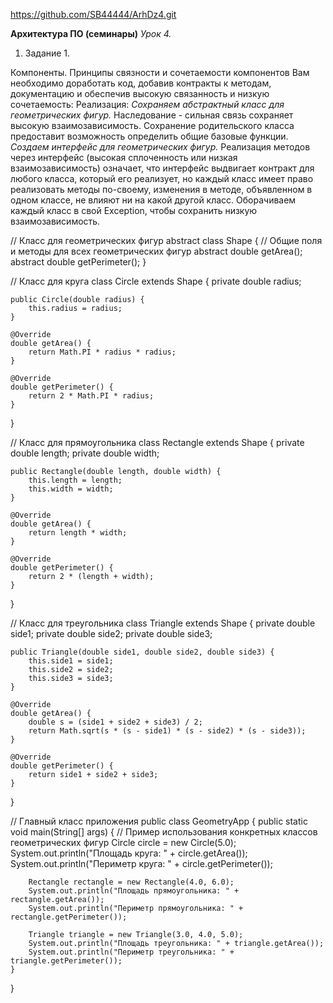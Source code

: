 https://github.com/SB44444/ArhDz4.git

**Архитектура ПО (семинары)**
*Урок 4.*
1. Задание 1.

Компоненты. Принципы связности и сочетаемости компонентов
Вам необходимо доработать код, добавив контракты к методам, документацию и обеспечив высокую связанность и низкую сочетаемость:
Реализация:
  *Сохраняем абстрактный класс для геометрических фигур.* 
Наследование - сильная связь сохраняет высокую взаимозависимость.
Сохранение родительского класса предоставит возможность определить общие базовые функции.
  *Создаем интерфейс для геометрических фигур.*
Реализация методов через интерфейс (высокая сплоченность или низкая взаимозависимость)
означает, что интерфейс выдвигает контракт для любого класса, который его реализует,
но каждый класс имеет право реализовать методы по-своему, изменения в методе, объявленном в одном классе, 
не влияют ни на какой другой класс.
   Оборачиваем каждый класс в свой Exception, чтобы сохранить низкую взаимозависимость.

// Класс для геометрических фигур
abstract class Shape {
    // Общие поля и методы для всех геометрических фигур
    abstract double getArea();
    abstract double getPerimeter();
}

// Класс для круга
class Circle extends Shape {
    private double radius;

    public Circle(double radius) {
        this.radius = radius;
    }

    @Override
    double getArea() {
        return Math.PI * radius * radius;
    }

    @Override
    double getPerimeter() {
        return 2 * Math.PI * radius;
    }
}

// Класс для прямоугольника
class Rectangle extends Shape {
    private double length;
    private double width;

    public Rectangle(double length, double width) {
        this.length = length;
        this.width = width;
    }

    @Override
    double getArea() {
        return length * width;
    }

    @Override
    double getPerimeter() {
        return 2 * (length + width);
    }
}

// Класс для треугольника
class Triangle extends Shape {
    private double side1;
    private double side2;
    private double side3;

    public Triangle(double side1, double side2, double side3) {
        this.side1 = side1;
        this.side2 = side2;
        this.side3 = side3;
    }

    @Override
    double getArea() {
        double s = (side1 + side2 + side3) / 2;
        return Math.sqrt(s * (s - side1) * (s - side2) * (s - side3));
    }

    @Override
    double getPerimeter() {
        return side1 + side2 + side3;
    }
}

// Главный класс приложения
public class GeometryApp {
    public static void main(String[] args) {
        // Пример использования конкретных классов геометрических фигур
        Circle circle = new Circle(5.0);
        System.out.println("Площадь круга: " + circle.getArea());
        System.out.println("Периметр круга: " + circle.getPerimeter());

        Rectangle rectangle = new Rectangle(4.0, 6.0);
        System.out.println("Площадь прямоугольника: " + rectangle.getArea());
        System.out.println("Периметр прямоугольника: " + rectangle.getPerimeter());

        Triangle triangle = new Triangle(3.0, 4.0, 5.0);
        System.out.println("Площадь треугольника: " + triangle.getArea());
        System.out.println("Периметр треугольника: " + triangle.getPerimeter());
    }
}
